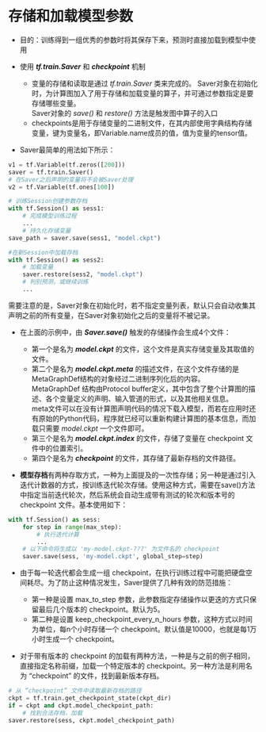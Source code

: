 # 存储和加载模型参数
* 目的：训练得到一组优秀的参数时将其保存下来，预测时直接加载到模型中使用
* 使用 ***tf.train.Saver*** 和 ***checkpoint*** 机制
  * 变量的存储和读取是通过 _tf.train.Saver_ 类来完成的。
  Saver对象在初始化时，为计算图加入了用于存储和加载变量的算子，并可通过参数指定是要存储哪些变量。
  <br>Saver对象的 _save()_ 和 _restore()_ 方法是触发图中算子的入口
  
  * checkpoints是用于存储变量的二进制文件，在其内部使用字典结构存储变量，键为变量名，即Variable.name成员的值，值为变量的tensor值。

* Saver最简单的用法如下所示：
```python
v1 = tf.Variable(tf.zeros([200]))
saver = tf.train.Saver()
# 在Saver之后声明的变量将不会被Saver处理
v2 = tf.Variable(tf.ones[100])

# 训练Session创建参数存档
with tf.Session() as sess1:
    # 完成模型训练过程
    ...
    # 持久化存储变量
save_path = saver.save(sess1, "model.ckpt")

#在新Session中加载存档
with tf.Session() as sess2:
    # 加载变量
    saver.restore(sess2, "model.ckpt")
    # 判别预测，或继续训练
    ...
```
需要注意的是，Saver对象在初始化时，若不指定变量列表，默认只会自动收集其声明之前的所有变量，在Saver对象初始化之后的变量将不被记录。
* 在上面的示例中，由 ***Saver.save()*** 触发的存储操作会生成4个文件：
  * 第一个是名为 ***model.ckpt*** 的文件，这个文件是真实存储变量及其取值的文件。
  * 第二个是名为 ***model.ckpt.meta*** 的描述文件，在这个文件存储的是MetaGraphDef结构的对象经过二进制序列化后的内容。
  <br>MetaGraphDef 结构由Protocol buffer定义，其中包含了整个计算图的描述、各个变量定义的声明、输入管道的形式，以及其他相关信息。
  <br>meta文件可以在没有计算图声明代码的情况下载入模型，而若在应用时还有原始的Python代码，程序就已经可以重新构建计算图的基本信息，而加载只需要 _model.ckpt_ 一个文件即可。
  * 第三个是名为 ***model.ckpt.index*** 的文件，存储了变量在 checkpoint 文件中的位置索引。
  * 第四个是名为 ***checkpoint*** 的文件，其存储了最新存档的文件路径。

* **模型存档**有两种存取方式，一种为上面提及的一次性存储；另一种是通过引入迭代计数器的方式，按训练迭代轮次存储。使用这种方式，需要在save()方法中指定当前迭代轮次，然后系统会自动生成带有测试的轮次和版本号的 checkpoint 文件。基本使用如下：
```python
with tf.Session() as sess:
    for step in range(max_step):
        # 执行迭代计算
        ...
    # 以下命令将生成以 'my-model.ckpt-???' 为文件名的 checkpoint
    saver.save(sess, 'my-model.ckpt', global_step=step)
```
* 由于每一轮迭代都会生成一组 checkpoint，在执行训练过程中可能把硬盘空间耗尽。为了防止这种情况发生，Saver提供了几种有效的防范措施：
  * 第一种是设置 max_to_step 参数，此参数指定存储操作以更迭的方式只保留最后几个版本的 checkpoint。默认为5。
  * 第二种是设置 keep_checkpoint_every_n_hours 参数，这种方式以时间为单位，每n个小时存储一个 checkpoint。默认值是10000，也就是每1万小时生成一个 checkpoint。

* 对于带有版本的 checkpoint 的加载有两种方法，一种是与之前的例子相同，直接指定名称前缀，加载一个特定版本的 checkpoint。另一种方法是利用名为 “checkpoint” 的文件，找到最新版本存档。
```python
# 从 “checkpoint” 文件中读取最新存档的路径
ckpt = tf.train.get_checkpoint_state(ckpt_dir)
if = ckpt and ckpt.model_checkpoint_path:
    # 找到合法存档，加载
saver.restore(sess, ckpt.model_checkpoint_path)
```
